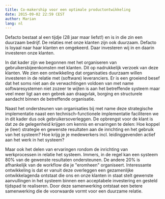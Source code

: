 ```yaml
---
title: Co-makership voor een optimale productontwikkeling
date: 2015-09-02 22:59 CEST
author: Marian
lang: nl
---
```


Defacto bestaat al een tijdje (28 jaar maar liefst!) en is in die zin een duurzaam bedrijf. De relaties met onze klanten zijn ook duurzaam. Defacto is loyaal naar haar klanten en omgekeerd. Daar investeren wij in en daarin investeren onze klanten.

In dat kader zijn we begonnen met het organiseren van gebruikersbijeenkomsten met klanten. Dit op nadrukkelijk verzoek van deze klanten. We zien een ontwikkeling dat organisaties duurzaam willen investeren in de relatie met (software) leveranciers. Er is een groeiend besef dat het soms niet aan de verwachtingen voldoen van met name softwaresystemen niet zozeer te wijten is aan het betreffende systeem maar veel meer ligt aan een gebrek aan draagvlak, borging en structurele aandacht binnen de betreffende organisatie.

Naast het ondersteunen van organisaties bij met name deze strategische implementatie naast een technisch-functionele implementatie faciliteren we in dit kader dus ook gebruikersoverleggen. De opbrengst voor de klant is dat ze de gelegenheid krijgen om kennis en ervaringen te delen: Hoe koppel je (leer) strategie en gewenste resultaten aan de inrichting en het gebruik van het systeem? 
Hoe krijg je je medewerkers incl. leidinggevenden actief aan het werk in het systeem?

Maar ook het delen van ervaringen rondom de inrichting van werkprocessen in relatie het systeem. Immers, in de regel kan een systeem 80% van de gewenste resultaten ondersteunen. De andere 20% is afhankelijk van de workflow die je "eromheen" organiseert. Interessante ontwikkeling is dat er vanuit deze overleggen een gezamenlijke ontwikkelagenda ontstaat die ons en onze klanten in staat stelt gewenste aanvullingen in het systeem binnen een acceptabele investering en gesteld tijdspad te realiseren. Door deze samenwerking ontstaat een betere samenwerking die de voorwaarde vormt voor een duurzame relatie.
